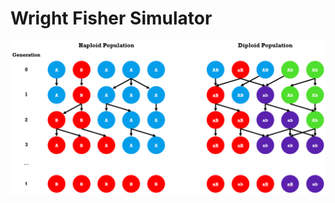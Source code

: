 # Wright Fisher Simulator

<div align="center">
  <img src="https://github.com/TomMakesThings/Wright-Fisher-Simulator/blob/assets/Images/Population-Diagrams.png" width=800>
</div>
